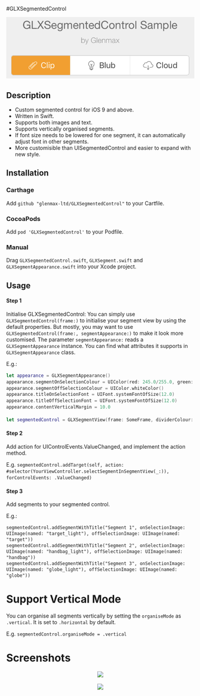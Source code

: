#GLXSegmentedControl
<p align="center"><img src ="/Screenshots/example_4.png"/></p>

## Description
- Custom segmented control for iOS 9 and above.
- Written in Swift.
- Supports both images and text.
- Supports vertically organised segments.
- If font size needs to be lowered for one segment, it can automatically adjust font in other segments.
- More customisible than UISegmentedControl and easier to expand with new style.

## Installation

### Carthage
Add 
`github "glenmax-ltd/GLXSegmentedControl"` 
to your Cartfile.

### CocoaPods
Add 
`pod 'GLXSegmentedControl'` 
to your Podfile.

### Manual
Drag `GLXSegmentedControl.swift`, `GLXSegment.swift` and `GLXSegmentAppearance.swift` into your Xcode project.

## Usage
#### Step 1
Initialise GLXSegmentedControl:
You can simply use `GLXSegmentedControl(frame:)` to initialise your segment view by using the default properties. 
But mostly, you may want to use `GLXSegmentedControl(frame:, segmentAppearance:)` to make it look more customised.
The parameter `segmentAppearance:` reads a `GLXSegmentAppearance` instance. You can find what attributes it supports in `GLXSegmentAppearance` class.

E.g.:
```swift
let appearance = GLXSegmentAppearance()
appearance.segmentOnSelectionColour = UIColor(red: 245.0/255.0, green: 174.0/255.0, blue: 63.0/255.0, alpha: 1.0)
appearance.segmentOffSelectionColour = UIColor.whiteColor()
appearance.titleOnSelectionFont = UIFont.systemFontOfSize(12.0)
appearance.titleOffSelectionFont = UIFont.systemFontOfSize(12.0)
appearance.contentVerticalMargin = 10.0

let segmentedControl = GLXSegmentView(frame: SomeFrame, dividerColour: UIColor(white: 0.95, alpha: 0.3), dividerWidth: 1.0, segmentAppearance: appearance)
```

#### Step 2
Add action for UIControlEvents.ValueChanged, and implement the action method.

E.g. `segmentedControl.addTarget(self, action: #selector(YourViewController.selectSegmentInSegmentView(_:)), forControlEvents: .ValueChanged)`

#### Step 3
Add segments to your segmented control.

E.g.:
```
segmentedControl.addSegmentWithTitle("Segment 1", onSelectionImage: UIImage(named: "target_light"), offSelectionImage: UIImage(named: "target"))
segmentedControl.addSegmentWithTitle("Segment 2", onSelectionImage: UIImage(named: "handbag_light"), offSelectionImage: UIImage(named: "handbag"))
segmentedControl.addSegmentWithTitle("Segment 3", onSelectionImage: UIImage(named: "globe_light"), offSelectionImage: UIImage(named: "globe"))
```

# Support Vertical Mode
You can organise all segments vertically by setting the `organiseMode` as `.vertical`. It is set to `.horizontal` by default.

E.g. `segmentedControl.organiseMode = .vertical`

# Screenshots
<p align="center"><img src ="/Screenshots/example_2.png"/></p>
<p align="center"><img src ="/Screenshots/example_3.png"/></p>
